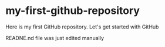 # my-first-github-repository
Here is my first GitHub repository. Let's get started with GitHub

READNE.nd file was just edited manually
